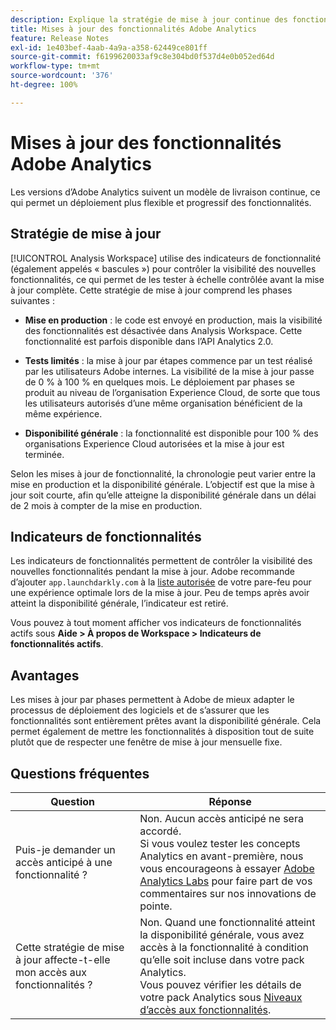 ```yaml
---
description: Explique la stratégie de mise à jour continue des fonctionnalités pour Adobe Analytics
title: Mises à jour des fonctionnalités Adobe Analytics
feature: Release Notes
exl-id: 1e403bef-4aab-4a9a-a358-62449ce801ff
source-git-commit: f6199620033af9c8e304bd0f537d4e0b052ed64d
workflow-type: tm+mt
source-wordcount: '376'
ht-degree: 100%

---
```


# Mises à jour des fonctionnalités Adobe Analytics

Les versions dʼAdobe Analytics suivent un modèle de livraison continue, ce qui permet un déploiement plus flexible et progressif des fonctionnalités.

## Stratégie de mise à jour

[!UICONTROL Analysis Workspace] utilise des indicateurs de fonctionnalité (également appelés « bascules ») pour contrôler la visibilité des nouvelles fonctionnalités, ce qui permet de les tester à échelle contrôlée avant la mise à jour complète. Cette stratégie de mise à jour comprend les phases suivantes :

* **Mise en production** : le code est envoyé en production, mais la visibilité des fonctionnalités est désactivée dans Analysis Workspace. Cette fonctionnalité est parfois disponible dans lʼAPI Analytics 2.0.

* **Tests limités** : la mise à jour par étapes commence par un test réalisé par les utilisateurs Adobe internes. La visibilité de la mise à jour passe de 0 % à 100 % en quelques mois. Le déploiement par phases se produit au niveau de l’organisation Experience Cloud, de sorte que tous les utilisateurs autorisés d’une même organisation bénéficient de la même expérience.

* **Disponibilité générale** : la fonctionnalité est disponible pour 100 % des organisations Experience Cloud autorisées et la mise à jour est terminée.

Selon les mises à jour de fonctionnalité, la chronologie peut varier entre la mise en production et la disponibilité générale. L’objectif est que la mise à jour soit courte, afin qu’elle atteigne la disponibilité générale dans un délai de 2 mois à compter de la mise en production.

## Indicateurs de fonctionnalités

Les indicateurs de fonctionnalités permettent de contrôler la visibilité des nouvelles fonctionnalités pendant la mise à jour. Adobe recommande d’ajouter `app.launchdarkly.com` à la [liste autorisée](/help/technotes/ip-addresses.md) de votre pare-feu pour une expérience optimale lors de la mise à jour. Peu de temps après avoir atteint la disponibilité générale, l’indicateur est retiré.

Vous pouvez à tout moment afficher vos indicateurs de fonctionnalités actifs sous **Aide > À propos de Workspace > Indicateurs de fonctionnalités actifs**.

## Avantages

Les mises à jour par phases permettent à Adobe de mieux adapter le processus de déploiement des logiciels et de s’assurer que les fonctionnalités sont entièrement prêtes avant la disponibilité générale. Cela permet également de mettre les fonctionnalités à disposition tout de suite plutôt que de respecter une fenêtre de mise à jour mensuelle fixe.

## Questions fréquentes

| Question | Réponse |
| --- | --- |
| Puis-je demander un accès anticipé à une fonctionnalité ? | Non. Aucun accès anticipé ne sera accordé.<br>Si vous voulez tester les concepts Analytics en avant-première, nous vous encourageons à essayer [Adobe Analytics Labs](/help/analyze/labs.md) pour faire part de vos commentaires sur nos innovations de pointe. |
| Cette stratégie de mise à jour affecte-t-elle mon accès aux fonctionnalités ? | Non. Quand une fonctionnalité atteint la disponibilité générale, vous avez accès à la fonctionnalité à condition qu’elle soit incluse dans votre pack Analytics.<br>Vous pouvez vérifier les détails de votre pack Analytics sous [Niveaux dʼaccès aux fonctionnalités](/help/admin/company/feature-access-levels.md). |
